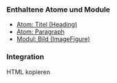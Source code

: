 ### Enthaltene Atome und Module
* [Atom: Titel (Heading)](../../atoms/headings/headings.html)
* [Atom: Paragraph](../../atoms/paragraph/paragraph.html)
* [Modul: Bild (ImageFigure)](../image_figure/image_figure.html)

### Integration
HTML kopieren
